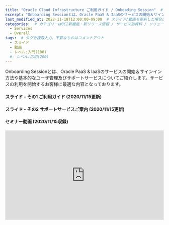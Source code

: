 ```yaml
---
title: "Oracle Cloud Infrastructure ご利用ガイド / Onboading Session"  # タイトル
excerpt: "Onboarding Sessionとは、Oracle PaaS & IaaSのサービスの開始＆サインイン方法や基本的なユーザ管理及びサポートサービスについてご紹介します。サービスの利用を開始するお客様に最適な内容となっております。"
last_modified_at: 2022-11-18T12:00:00-09:00  # スライド/動画を更新した場合はここを変更
categories:  # カテゴリーはOCI新機能・新リリース情報 / サービス別資料 / ソリューション別資料 / その他の資料 / 外部リンク  から選択
  - Services
  - Overall
tags:  # タグを複数入力、不要なものはコメントアウト
  - スライド
  - 動画
  - レベル:入門(100)
  #- レベル:応用(200)
---
```


<!-- 資料の説明を記載 (ここから) -->
Onboarding Sessionとは、Oracle PaaS & IaaSのサービスの開始＆サインイン方法や基本的なユーザ管理及びサポートサービスについてご紹介します。サービスの利用を開始するお客様に最適な内容となっております。
<!-- 資料の説明を記載 (ここから) -->


#### スライド - その1 ご利用ガイド (2020/11/15更新)  <!-- 更新日を最新に変更 -->

<div style="max-width:768px">

<!-- Speakerdeckから Embeded リンクを取得して貼り付け (ここから) -->
<script async class="speakerdeck-embed" data-id="f2821cf202414dcba2b84035c15758e2" data-ratio="1.77777777777778" src="//speakerdeck.com/assets/embed.js"></script>
<!-- Speakerdeckから Embeded リンクを取得して貼り付け (ここまで) -->

</div>

#### スライド - その2 サポートサービスご案内 (2020/11/15更新)  <!-- 更新日を最新に変更 -->

<div style="max-width:768px">

<!-- Speakerdeckから Embeded リンクを取得して貼り付け (ここから) -->
<script async class="speakerdeck-embed" data-id="d16601a329b247218296c3733d9c23de" data-ratio="1.77777777777778" src="//speakerdeck.com/assets/embed.js"></script>
<!-- Speakerdeckから Embeded リンクを取得して貼り付け (ここまで) -->

</div>

#### セミナー動画 (2020/11/15収録)  <!-- 収録日を最新に変更 -->

<!-- Oracle Vide Hub から Embed リンクを取得して貼り付け (ここから) リンク取得時には Player Size を 768x432 に、Responsive Sizing を有効にして取得してください -->
<div style="max-width:768px"><div style="position:relative;padding-bottom:56.25%"><iframe id="kaltura_player" src="https://cdnapisec.kaltura.com/p/2171811/sp/217181100/embedIframeJs/uiconf_id/35965902/partner_id/2171811?iframeembed=true&playerId=kaltura_player&entry_id=1_eqft2gx8&flashvars[streamerType]=auto&amp;flashvars[localizationCode]=en&amp;flashvars[leadWithHTML5]=true&amp;flashvars[sideBarContainer.plugin]=true&amp;flashvars[sideBarContainer.position]=left&amp;flashvars[sideBarContainer.clickToClose]=true&amp;flashvars[chapters.plugin]=true&amp;flashvars[chapters.layout]=vertical&amp;flashvars[chapters.thumbnailRotator]=false&amp;flashvars[streamSelector.plugin]=true&amp;flashvars[EmbedPlayer.SpinnerTarget]=videoHolder&amp;flashvars[dualScreen.plugin]=true&amp;flashvars[hotspots.plugin]=1&amp;flashvars[Kaltura.addCrossoriginToIframe]=true&amp;&wid=1_z2oxpnvp" width="768" height="432" allowfullscreen webkitallowfullscreen mozAllowFullScreen allow="autoplay *; fullscreen *; encrypted-media *" sandbox="allow-downloads allow-forms allow-same-origin allow-scripts allow-top-navigation allow-pointer-lock allow-popups allow-modals allow-orientation-lock allow-popups-to-escape-sandbox allow-presentation allow-top-navigation-by-user-activation" frameborder="0" title="OCI Onboarding Session for JP customers" style="position:absolute;top:0;left:0;width:100%;height:100%"></iframe></div></div>
<!-- Oracle Vide Hub から Embed リンクを取得して貼り付け (ここまで) -->
